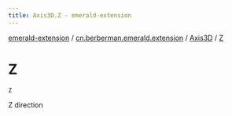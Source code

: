 ```yaml
---
title: Axis3D.Z - emerald-extension
---
```


[emerald-extension](../../index.html) / [cn.berberman.emerald.extension](../index.html) / [Axis3D](index.html) / [Z](.)

# Z

`Z`

Z direction

